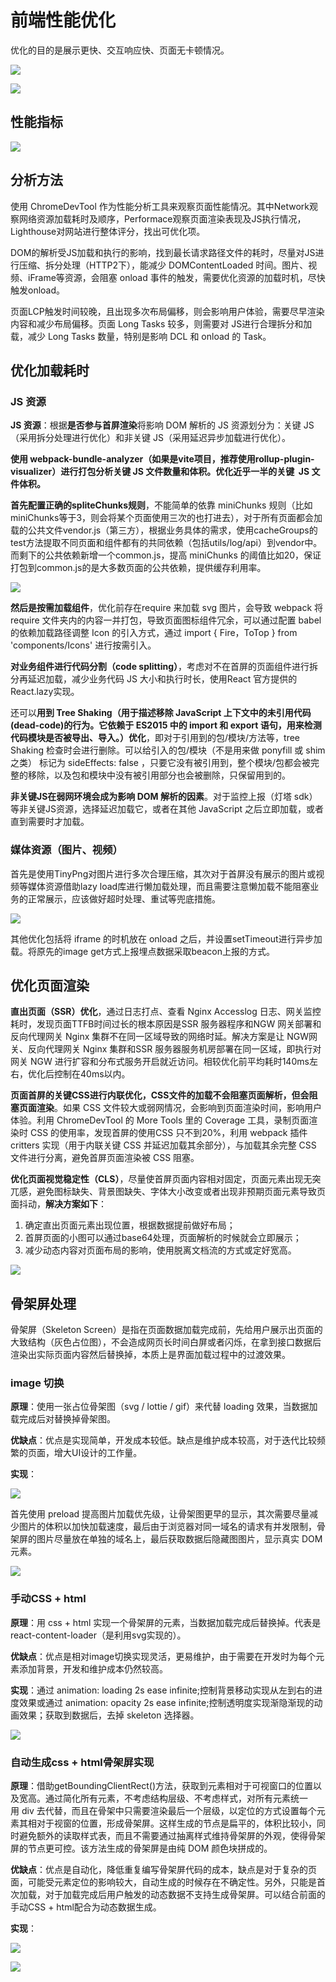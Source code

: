 # 前端性能优化

优化的目的是展示更快、交互响应快、页面无卡顿情况。

![](../public/front-end/performance-optimization/1.png)

![](../public/front-end/performance-optimization/2.png)


## 性能指标

![](../public/front-end/performance-optimization/3.png)

## 分析方法

使用 ChromeDevTool 作为性能分析工具来观察页面性能情况。其中Network观察网络资源加载耗时及顺序，Performace观察页面渲染表现及JS执行情况，Lighthouse对网站进行整体评分，找出可优化项。

DOM的解析受JS加载和执行的影响，找到最长请求路径文件的耗时，尽量对JS进行压缩、拆分处理（HTTP2下），能减少 DOMContentLoaded 时间。图片、视频、iFrame等资源，会阻塞 onload 事件的触发，需要优化资源的加载时机，尽快触发onload。

页面LCP触发时间较晚，且出现多次布局偏移，则会影响用户体验，需要尽早渲染内容和减少布局偏移。页面 Long Tasks 较多，则需要对 JS进行合理拆分和加载，减少 Long Tasks 数量，特别是影响 DCL 和 onload 的 Task。

## 优化加载耗时

### JS 资源

**JS 资源**：根据**是否参与首屏渲染**将影响 DOM 解析的 JS 资源划分为：关键 JS（采用拆分处理进行优化）和非关键 JS（采用延迟异步加载进行优化）。

**使用 webpack-bundle-analyzer（如果是vite项目，推荐使用rollup-plugin-visualizer）进行打包分析关键 JS 文件数量和体积。优化近乎一半的关键  JS 文件体积。**

**首先配置正确的spliteChunks规则**，不能简单的依靠 miniChunks 规则（比如miniChunks等于3，则会将某个页面使用三次的也打进去），对于所有页面都会加载的公共文件vendor.js（第三方），根据业务具体的需求，使用cacheGroups的test方法提取不同页面和组件都有的共同依赖（包括utils/log/api）到vendor中。而剩下的公共依赖新增一个common.js，提高 miniChunks 的阈值比如20，保证打包到common.js的是大多数页面的公共依赖，提供缓存利用率。

![](../public/front-end/performance-optimization/4.png)

**然后是按需加载组件**，优化前存在require 来加载 svg 图片，会导致 webpack 将 require 文件夹内的内容一并打包，导致页面图标组件冗余，可以通过配置 babel 的依赖加载路径调整 Icon 的引入方式，通过 import { Fire，ToTop } from 'components/Icons' 进行按需引入。

**对业务组件进行代码分割（code splitting）**，考虑对不在首屏的页面组件进行拆分再延迟加载，减少业务代码 JS 大小和执行时长，使用React 官方提供的React.lazy实现。

还可以**用到 Tree Shaking（用于描述移除 JavaScript 上下文中的未引用代码(dead-code)的行为。它依赖于 ES2015 中的 import 和 export 语句，用来检测代码模块是否被导出、导入。）优化**，即对于引用到的包/模块/方法等，tree Shaking 检查时会进行删除。可以给引入的包/模块（不是用来做 ponyfill 或 shim 之类） 标记为 sideEffects: false ，只要它没有被引用到，整个模块/包都会被完整的移除，以及包和模块中没有被引用部分也会被删除，只保留用到的。

**非关键JS在弱网环境会成为影响 DOM 解析的因素**。对于监控上报（灯塔 sdk）等非关键JS资源，选择延迟加载它，或者在其他 JavaScript 之后立即加载，或者直到需要时才加载。

### 媒体资源（图片、视频）

首先是使用TinyPng对图片进行多次合理压缩，其次对于首屏没有展示的图片或视频等媒体资源借助lazy load库进行懒加载处理，而且需要注意懒加载不能阻塞业务的正常展示，应该做好超时处理、重试等兜底措施。

![](../public/front-end/performance-optimization/5.png)

其他优化包括将 iframe 的时机放在 onload 之后，并设置setTimeout进行异步加载。将原先的image get方式上报埋点数据采取beacon上报的方式。

## 优化页面渲染

**直出页面（SSR）优化**，通过日志打点、查看 Nginx Accesslog 日志、网关监控耗时，发现页面TTFB时间过长的根本原因是SSR 服务器程序和NGW 网关部署和反向代理网关 Nginx 集群不在同一区域导致的网络时延。解决方案是让 NGW网关、反向代理网关 Nginx 集群和SSR 服务器服务机房部署在同一区域，即执行对网关 NGW 进行扩容和分布式服务开启就近访问。相较优化前平均耗时140ms左右，优化后控制在40ms以内。

**页面首屏的关键CSS进行内联优化，CSS文件的加载不会阻塞页面解析，但会阻塞页面渲染**。如果 CSS 文件较大或弱网情况，会影响到页面渲染时间，影响用户体验。利用 ChromeDevTool 的 More Tools 里的 Coverage 工具，录制页面渲染时 CSS 的使用率，发现首屏的使用CSS 只不到20%，利用 webpack 插件 critters 实现（用于内联关键 CSS 并延迟加载其余部分），与加载其余完整 CSS 文件进行分离，避免首屏页面渲染被 CSS 阻塞。

**优化页面视觉稳定性（CLS）**，尽量使首屏页面内容相对固定，页面元素出现无突兀感，避免图标缺失、背景图缺失、字体大小改变或者出现非预期页面元素导致页面抖动，**解决方案如下**：
1. 确定直出页面元素出现位置，根据数据提前做好布局；
2. 首屏页面的小图可以通过base64处理，页面解析的时候就会立即展示；
3. 减少动态内容对页面布局的影响，使用脱离文档流的方式或定好宽高。

![](../public/front-end/performance-optimization/6.png)

## 骨架屏处理

骨架屏（Skeleton Screen）是指在页面数据加载完成前，先给用户展示出页面的大致结构（灰色占位图），不会造成网页长时间白屏或者闪烁，在拿到接口数据后渲染出实际页面内容然后替换掉，本质上是界面加载过程中的过渡效果。

### image 切换

**原理**：使用一张占位骨架图（svg / lottie / gif）来代替 loading 效果，当数据加载完成后对替换掉骨架图。

**优缺点**：优点是实现简单，开发成本较低。缺点是维护成本较高，对于迭代比较频繁的页面，增大UI设计的工作量。

**实现**：

![](../public/front-end/performance-optimization/7.png)

首先使用 preload 提高图片加载优先级，让骨架图更早的显示，其次需要尽量减少图片的体积以加快加载速度，最后由于浏览器对同一域名的请求有并发限制，骨架屏的图片尽量放在单独的域名上，最后获取数据后隐藏图图片，显示真实 DOM 元素。

![](../public/front-end/performance-optimization/8.png)

### 手动CSS + html

**原理**：用 css + html 实现一个骨架屏的元素，当数据加载完成后替换掉。代表是react-content-loader（是利用svg实现的）。

**优缺点**：优点是相对image切换实现灵活，更易维护，由于需要在开发时为每个元素添加背景，开发和维护成本仍然较高。

**实现**：通过 animation: loading 2s ease infinite;控制背景移动实现从左到右的进度效果或通过 animation: opacity 2s ease infinite;控制透明度实现渐隐渐现的动画效果；获取到数据后，去掉 skeleton 选择器。

![](../public/front-end/performance-optimization/9.png)

### 自动生成css + html骨架屏实现

**原理**：借助getBoundingClientRect()方法，获取到元素相对于可视窗口的位置以及宽高。通过简化所有元素，不考虑结构层级、不考虑样式，对所有元素统一用 div 去代替，而且在骨架中只需要渲染最后一个层级，以定位的方式设置每个元素其相对于视窗的位置，形成骨架屏。这样生成的节点是扁平的，体积比较小，同时避免额外的读取样式表，而且不需要通过抽离样式维持骨架屏的外观，使得骨架屏的节点更可控。该方法生成的骨架屏是由纯 DOM 颜色块拼成的。

**优缺点**：优点是自动化，降低重复编写骨架屏代码的成本，缺点是对于复杂的页面，可能受元素定位的影响较大，自动生成的时候存在不确定性。另外，只能是首次加载，对于加载完成后用户触发的动态数据不支持生成骨架屏。可以结合前面的手动CSS + html配合为动态数据生成。

**实现**：

![](../public/front-end/performance-optimization/10.png)

![](../public/front-end/performance-optimization/11.png)